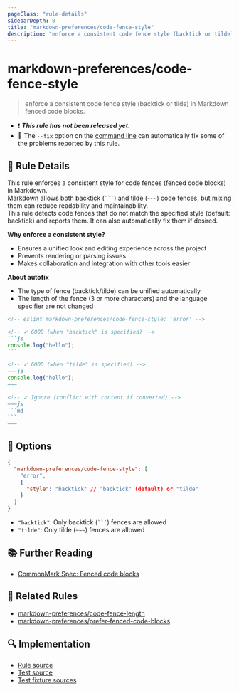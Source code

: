 ```yaml
---
pageClass: "rule-details"
sidebarDepth: 0
title: "markdown-preferences/code-fence-style"
description: "enforce a consistent code fence style (backtick or tilde) in Markdown fenced code blocks."
---
```


# markdown-preferences/code-fence-style

> enforce a consistent code fence style (backtick or tilde) in Markdown fenced code blocks.

- ❗ <badge text="This rule has not been released yet." vertical="middle" type="error"> **_This rule has not been released yet._** </badge>
- 🔧 The `--fix` option on the [command line](https://eslint.org/docs/user-guide/command-line-interface#fixing-problems) can automatically fix some of the problems reported by this rule.

## 📖 Rule Details

This rule enforces a consistent style for code fences (fenced code blocks) in Markdown.\
Markdown allows both backtick (` ``` `) and tilde (`~~~`) code fences, but mixing them can reduce readability and maintainability.\
This rule detects code fences that do not match the specified style (default: backtick) and reports them. It can also automatically fix them if desired.

**Why enforce a consistent style?**

- Ensures a unified look and editing experience across the project
- Prevents rendering or parsing issues
- Makes collaboration and integration with other tools easier

**About autofix**

- The type of fence (backtick/tilde) can be unified automatically
- The length of the fence (3 or more characters) and the language specifier are not changed

<!-- prettier-ignore-start -->

<!-- eslint-skip -->

````md
<!-- eslint markdown-preferences/code-fence-style: 'error' -->

<!-- ✓ GOOD (when "backtick" is specified) -->
```js
console.log("hello");
```

<!-- ✓ GOOD (when "tilde" is specified) -->
~~~js
console.log("hello");
~~~

<!-- ✓ Ignore (conflict with content if converted) -->
~~~js
```md
```
~~~
````

<!-- prettier-ignore-end -->

## 🔧 Options

```json
{
  "markdown-preferences/code-fence-style": [
    "error",
    {
      "style": "backtick" // "backtick" (default) or "tilde"
    }
  ]
}
```

- `"backtick"`: Only backtick (` ``` `) fences are allowed
- `"tilde"`: Only tilde (`~~~`) fences are allowed

## 📚 Further Reading

- [CommonMark Spec: Fenced code blocks](https://spec.commonmark.org/0.31.2/#fenced-code-blocks)

## 👫 Related Rules

- [markdown-preferences/code-fence-length](./code-fence-length.md)
- [markdown-preferences/prefer-fenced-code-blocks](./prefer-fenced-code-blocks.md)

## 🔍 Implementation

- [Rule source](https://github.com/ota-meshi/eslint-plugin-markdown-preferences/blob/main/src/rules/code-fence-style.ts)
- [Test source](https://github.com/ota-meshi/eslint-plugin-markdown-preferences/blob/main/tests/src/rules/code-fence-style.ts)
- [Test fixture sources](https://github.com/ota-meshi/eslint-plugin-markdown-preferences/tree/main/tests/fixtures/rules/code-fence-style)
